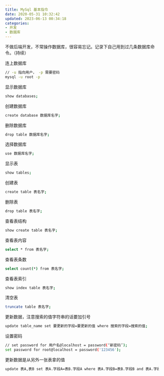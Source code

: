 ```yaml
---
title: MySql 基本指令
date: 2020-05-31 10:32:42
updated: 2023-06-13 00:34:18
categories:
- 开发
- 数据库
---
```


不做后端开发，不常操作数据库，很容易忘记。记录下自己用到过几条数据库命令。（持续）

连上数据库
```bash
// -u 指向用户， -p 需要密码
mysql -u root -p
```

显示数据库
```bash
show databases;
```

创建数据库
```bash
create database 数据库名字;
```

删除数据库
```bash
drop table 数据库名字;
```

选择数据库
```bash
use 数据库名字;
```

显示表
```bash
show tables;
```

创建表
```bash
create table 表名字;
```

删除表
```bash
drop table 表名字;
```

查看表结构
```bash
show create table 表名字;
```

查看表内容
```bash
select * from 表名字;
```

查看表条数
```bash
select count(*) from 表名字;
```

查看表索引
```bash
show index table 表名字;
```

清空表
```bash
truncate table 表名字;
```

更新数据，注意搜索的值字符串的话要加引号
```bash
update table_name set 要更新的字段=要更新的值 where 搜索的字段=搜索的值;
```

设置密码
```bash
// set password for 用户名@localhost = password(‘新密码’);
set password for root@localhost = password('123456');
```

更新数据是从另外一张表拿的值
```bash
update 表A,表B set 表A.字段A=表B.字段A where 表A.字段B=表B.字段B and 表A.字段A=字段值;
```